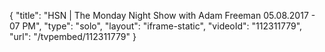 {
    "title": "HSN | The Monday Night Show with Adam Freeman 05.08.2017 - 07 PM",
    "type": "solo",
    "layout": "iframe-static",
    "videoId": "112311779",
    "url": "\/tvpembed\/112311779"
}